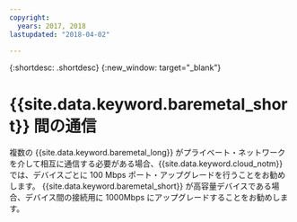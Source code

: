 ```yaml
---
copyright:
  years: 2017, 2018
lastupdated: "2018-04-02"

---
```


{:shortdesc: .shortdesc}
{:new_window: target="_blank"}


# {{site.data.keyword.baremetal_short}} 間の通信

複数の {{site.data.keyword.baremetal_long}} がプライベート・ネットワークを介して相互に通信する必要がある場合、{{site.data.keyword.cloud_notm}} では、デバイスごとに 100 Mbps ポート・アップグレードを行うことをお勧めします。 {{site.data.keyword.baremetal_short}} が高容量デバイスである場合、デバイス間の接続用に 1000Mbps にアップグレードすることをお勧めします。
